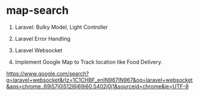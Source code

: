 # map-search
1. Laravel: Bulky Model, Light Controller

2.  Laravel Error Handling

3. Laravel Websocket

4. Implement Google Map to Track location like Food Delivery.

https://www.google.com/search?q=laravel+websocket&rlz=1C1CHBF_enIN967IN967&oq=laravel+websocket&aqs=chrome..69i57j0i512l6j69i60.5402j0j1&sourceid=chrome&ie=UTF-8


